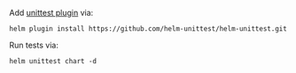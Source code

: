 Add [unittest plugin](https://github.com/helm-unittest/helm-unittest) via:
```
helm plugin install https://github.com/helm-unittest/helm-unittest.git
```

Run tests via:
```
helm unittest chart -d
```
